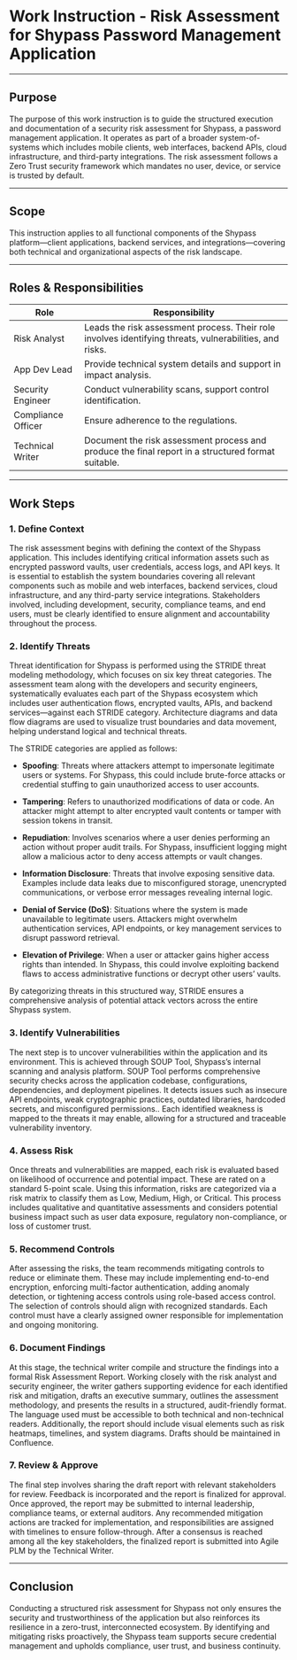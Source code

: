 # Work Instruction - Risk Assessment for Shypass Password Management Application

---

## Purpose

The purpose of this work instruction is to guide the structured execution and documentation of a security risk assessment for Shypass, a password management application. It operates as part of a broader system-of-systems which includes mobile clients, web interfaces, backend APIs, cloud infrastructure, and third-party integrations. The risk assessment follows a Zero Trust security framework which mandates no user, device, or service is trusted by default.

---

## Scope

This instruction applies to all functional components of the Shypass platform—client applications, backend services, and integrations—covering both technical and organizational aspects of the risk landscape.

---

## Roles & Responsibilities

| Role | Responsibility |
|------|----------------|
| Risk Analyst | Leads the risk assessment process. Their role involves identifying threats, vulnerabilities, and risks. |
| App Dev Lead | Provide technical system details and support in impact analysis. |
| Security Engineer | Conduct vulnerability scans, support control identification. |
| Compliance Officer | Ensure adherence to the regulations. |
| Technical Writer | Document the risk assessment process and produce the final report in a structured format suitable. |

---

## Work Steps

### 1. Define Context  
The risk assessment begins with defining the context of the Shypass application. This includes identifying critical information assets such as encrypted password vaults, user credentials, access logs, and API keys. It is essential to establish the system boundaries covering all relevant components such as mobile and web interfaces, backend services, cloud infrastructure, and any third-party service integrations. Stakeholders involved, including development, security, compliance teams, and end users, must be clearly identified to ensure alignment and accountability throughout the process.

### 2. Identify Threats  
Threat identification for Shypass is performed using the STRIDE threat modeling methodology, which focuses on six key threat categories. The assessment team along with the developers and security engineers, systematically evaluates each part of the Shypass ecosystem which includes user authentication flows, encrypted vaults, APIs, and backend services—against each STRIDE category. Architecture diagrams and data flow diagrams are used to visualize trust boundaries and data movement, helping understand logical and technical threats.

The STRIDE categories are applied as follows:

 - **Spoofing**: Threats where attackers attempt to impersonate legitimate users or systems. For Shypass, this could include brute-force attacks or credential stuffing to gain unauthorized access to user accounts.

- **Tampering**: Refers to unauthorized modifications of data or code. An attacker might attempt to alter encrypted vault contents or tamper with session tokens in transit.

- **Repudiation**: Involves scenarios where a user denies performing an action without proper audit trails. For Shypass, insufficient logging might allow a malicious actor to deny access attempts or vault changes.

- **Information Disclosure**: Threats that involve exposing sensitive data. Examples include data leaks due to misconfigured storage, unencrypted communications, or verbose error messages revealing internal logic.

- **Denial of Service (DoS)**: Situations where the system is made unavailable to legitimate users. Attackers might overwhelm authentication services, API endpoints, or key management services to disrupt password retrieval.

- **Elevation of Privilege**: When a user or attacker gains higher access rights than intended. In Shypass, this could involve exploiting backend flaws to access administrative functions or decrypt other users’ vaults.

By categorizing threats in this structured way, STRIDE ensures a comprehensive analysis of potential attack vectors across the entire Shypass system.

### 3. Identify Vulnerabilities  
The next step is to uncover vulnerabilities within the application and its environment. This is achieved through SOUP Tool, Shypass’s internal scanning and analysis platform. SOUP Tool performs comprehensive security checks across the application codebase, configurations, dependencies, and deployment pipelines. It detects issues such as insecure API endpoints, weak cryptographic practices, outdated libraries, hardcoded secrets, and misconfigured permissions.. Each identified weakness is mapped to the threats it may enable, allowing for a structured and traceable vulnerability inventory.

### 4. Assess Risk  
Once threats and vulnerabilities are mapped, each risk is evaluated based on likelihood of occurrence and potential impact. These are rated on a standard 5-point scale. Using this information, risks are categorized via a risk matrix to classify them as Low, Medium, High, or Critical. This process includes qualitative and quantitative assessments and considers potential business impact such as user data exposure, regulatory non-compliance, or loss of customer trust.

### 5. Recommend Controls  
After assessing the risks, the team recommends mitigating controls to reduce or eliminate them. These may include implementing end-to-end encryption, enforcing multi-factor authentication, adding anomaly detection, or tightening access controls using role-based access control. The selection of controls should align with recognized standards. Each control must have a clearly assigned owner responsible for implementation and ongoing monitoring.

### 6. Document Findings 
At this stage, the technical writer compile and structure the findings into a formal Risk Assessment Report. Working closely with the risk analyst and security engineer, the writer gathers supporting evidence for each identified risk and mitigation, drafts an executive summary, outlines the assessment methodology, and presents the results in a structured, audit-friendly format. The language used must be accessible to both technical and non-technical readers. Additionally, the report should include visual elements such as risk heatmaps, timelines, and system diagrams. Drafts should be maintained in Confluence.

### 7. Review & Approve  
The final step involves sharing the draft report with relevant stakeholders for review. Feedback is incorporated and the report is finalized for approval. Once approved, the report may be submitted to internal leadership, compliance teams, or external auditors. Any recommended mitigation actions are tracked for implementation, and responsibilities are assigned with timelines to ensure follow-through. After a consensus is reached among all the key stakeholders, the finalized report is submitted into Agile PLM by the Technical Writer. 

---


## Conclusion

Conducting a structured risk assessment for Shypass not only ensures the security and trustworthiness of the application but also reinforces its resilience in a zero-trust, interconnected ecosystem. By identifying and mitigating risks proactively, the Shypass team supports secure credential management and upholds compliance, user trust, and business continuity.
